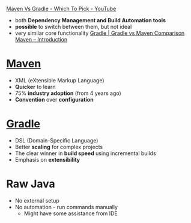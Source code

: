 [Maven Vs Gradle - Which To Pick - YouTube](https://www.youtube.com/watch?v=5P9cb0xWyO0)
- both **Dependency Management and Build Automation tools**
- **possible** to switch between them, but not ideal
- very similar core functionality
[Gradle | Gradle vs Maven Comparison](https://gradle.org/maven-vs-gradle/)
[Maven – Introduction](https://maven.apache.org/what-is-maven.html)

# [Maven](https://maven.apache.org/)
- XML (eXtensible Markup Language)
- **Quicker** to learn
- 75% **industry adoption** (from 4 years ago)
- **Convention** over **configuration**
# [Gradle](https://gradle.org/)
- DSL (Domain-Specific Language)
- Better **scaling** for complex projects
- The clear winner in **build speed** using incremental builds
- Emphasis on **extensibility**
# Raw Java
- No external setup
- No automation - run commands manually
	- Might have some assistance from IDE
